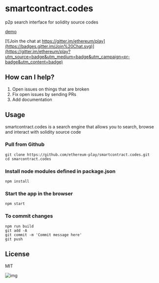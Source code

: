 # smartcontract.codes
p2p search interface for solidity source codes

[demo](https://ethereum-play.github.io/smartcontract.codes/)

[![Join the chat at https://gitter.im/ethereum/play](https://badges.gitter.im/Join%20Chat.svg)](https://gitter.im/ethereum/play?utm_source=badge&utm_medium=badge&utm_campaign=pr-badge&utm_content=badge)

## How can I help?

1. Open issues on things that are broken
2. Fix open issues by sending PRs
3. Add documentation

## Usage

smartcontract.codes is a search engine that allows you to search, browse and interact with solidity source code

### Pull from Github

```
git clone https://github.com/ethereum-play/smartcontract.codes.git
cd smarcontract.codes
```

### Install node modules defined in package.json

```
npm install
```

### Start the app in the browser

```
npm start
```

### To commit changes

```
npm run build
git add -A
git commit -m 'Commit message here'
git push
```

## License

MIT

![img](https://i.imgur.com/fpZ4EfE.png)
